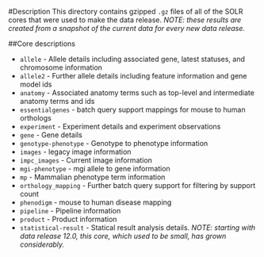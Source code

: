 #Description
This directory contains gzipped `.gz` files
            of all of the SOLR cores that were used
            to make the data release.  _NOTE: these
            results are created from a snapshot of
            the current data for every new data release._

##Core descriptions
- `allele` - Allele details including associated gene,
             latest statuses, and chromosome information
- `allele2` - Further allele details including feature
              information and gene model ids
- `anatomy` - Associated anatomy terms such as top-level
              and intermediate anatomy terms and ids
- `essentialgenes` - batch query support mappings for
                     mouse to human orthologs
- `experiment` - Experiment details and experiment
                 observations
- `gene` - Gene details
- `genotype-phenotype` - Genotype to phenotype information
- `images` - legacy image information
- `impc_images` - Current image information
- `mgi-phenotype` - mgi allele to gene information
- `mp` - Mammalian phenotype term information
- `orthology_mapping` - Further batch query support for
                        filtering by support count
- `phenodigm` - mouse to human disease mapping
- `pipeline` - Pipeline information
- `product` - Product information
- `statistical-result` - Statical result analysis
                         details. _NOTE: starting 
                         with data release 12.0,
                         this core, which used to be
                         small, has grown considerably._